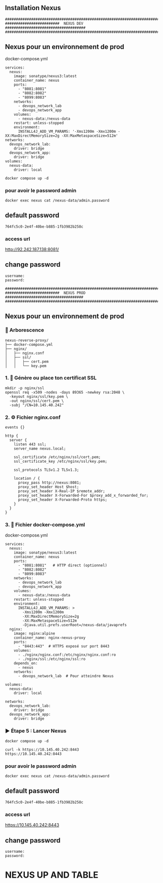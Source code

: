 ## Installation Nexus

```
###############################################################################
#########################  NEXUS DEV      #####################################
###############################################################################
```

## Nexus pour un environnement de prod

docker-compose.yml

```
services:
  nexus:
    image: sonatype/nexus3:latest
    container_name: nexus
    ports:
      - "8081:8081"
      - "8082:8082"
      - "8099:8083"
    networks:
      - devops_network_lab
      - devops_network_app
    volumes:
      - nexus-data:/nexus-data
    restart: unless-stopped
    environment:
      INSTALL4J_ADD_VM_PARAMS: '-Xms1200m -Xmx1200m -XX:MaxDirectMemorySize=2g -XX:MaxMetaspaceSize=512m'
networks:
  devops_network_lab:
    driver: bridge
  devops_network_app:
    driver: bridge
volumes:
  nexus-data:
    driver: local
```

```
docker compose up -d
```

### pour avoir le password admin

```
docker exec nexus cat /nexus-data/admin.password
```
## default password

```
764fc5c0-2e4f-40be-b885-1fb3982b258c
```

### access url 

http://92.242.187.138:8081/

## change password
```
username: 
password: 
```

```
###############################################################################
#########################  NEXUS PROD      ####################################
###############################################################################
```



## Nexus pour un environnement de prod

### 📁 Arborescence

```
nexus-reverse-proxy/
├── docker-compose.yml
├── nginx/
│   ├── nginx.conf
│   ├── ssl/
│   │   ├── cert.pem
│   │   └── key.pem
```

### 1. 🔐 Génère ou place ton certificat SSL

```
mkdir -p nginx/ssl
openssl req -x509 -nodes -days 89365 -newkey rsa:2048 \
  -keyout nginx/ssl/key.pem \
  -out nginx/ssl/cert.pem \
  -subj "/CN=10.145.40.242"
```

### 2. ⚙️ Fichier nginx.conf

```
events {}

http {
  server {
    listen 443 ssl;
    server_name nexus.local;

    ssl_certificate /etc/nginx/ssl/cert.pem;
    ssl_certificate_key /etc/nginx/ssl/key.pem;

    ssl_protocols TLSv1.2 TLSv1.3;

    location / {
      proxy_pass http://nexus:8081;
      proxy_set_header Host $host;
      proxy_set_header X-Real-IP $remote_addr;
      proxy_set_header X-Forwarded-For $proxy_add_x_forwarded_for;
      proxy_set_header X-Forwarded-Proto https;
    }
  }
}

```

### 3. 🐳 Fichier docker-compose.yml

docker-compose.yml

```
services:
  nexus:
    image: sonatype/nexus3:latest
    container_name: nexus
    ports:
      - "8081:8081"   # HTTP direct (optionnel)
      - "8082:8082"
      - "8099:8083"
    networks:
      - devops_network_lab
      - devops_network_app
    volumes:
      - nexus-data:/nexus-data
    restart: unless-stopped
    environment:
      INSTALL4J_ADD_VM_PARAMS: >
        -Xms1200m -Xmx1200m
        -XX:MaxDirectMemorySize=2g
        -XX:MaxMetaspaceSize=512m
        -Djava.util.prefs.userRoot=/nexus-data/javaprefs
  nginx:
    image: nginx:alpine
    container_name: nginx-nexus-proxy
    ports:
      - "8443:443"  # HTTPS exposé sur port 8443
    volumes:
      - ./nginx/nginx.conf:/etc/nginx/nginx.conf:ro
      - ./nginx/ssl:/etc/nginx/ssl:ro
    depends_on:
      - nexus
    networks:
      - devops_network_lab  # Pour atteindre Nexus

volumes:
  nexus-data:
    driver: local

networks:
  devops_network_lab:
    driver: bridge
  devops_network_app:
    driver: bridge
```

### ▶️ Étape 5 : Lancer Nexus

```
docker compose up -d
```

```
curl -k https://10.145.40.242:8443
https://10.145.40.242:8443
```

### pour avoir le password admin

```
docker exec nexus cat /nexus-data/admin.password
```
## default password

```
764fc5c0-2e4f-40be-b885-1fb3982b258c
```

### access url

https://10.145.40.242:8443

## change password
```
username: 
password: 
```

# NEXUS UP AND TABLE


